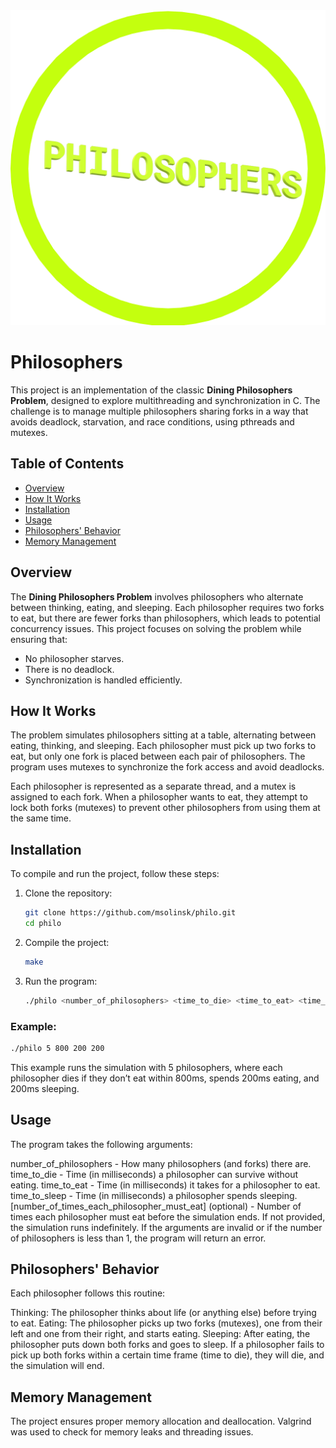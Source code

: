 <div styles="align=center width=256px; height=256px">
    <img src=https://github.com/MatriX1232/philo/blob/d3cdc2d9d9df27b53dae40a339b1c26e63b179ba/philo.png>
</div>

# Philosophers

This project is an implementation of the classic **Dining Philosophers Problem**, designed to explore multithreading and synchronization in C. The challenge is to manage multiple philosophers sharing forks in a way that avoids deadlock, starvation, and race conditions, using pthreads and mutexes.

## Table of Contents

- [Overview](#overview)
- [How It Works](#how-it-works)
- [Installation](#installation)
- [Usage](#usage)
- [Philosophers' Behavior](#philosophers-behavior)
- [Memory Management](#memory-management)

## Overview

The **Dining Philosophers Problem** involves philosophers who alternate between thinking, eating, and sleeping. Each philosopher requires two forks to eat, but there are fewer forks than philosophers, which leads to potential concurrency issues. This project focuses on solving the problem while ensuring that:

- No philosopher starves.
- There is no deadlock.
- Synchronization is handled efficiently.

## How It Works

The problem simulates philosophers sitting at a table, alternating between eating, thinking, and sleeping. Each philosopher must pick up two forks to eat, but only one fork is placed between each pair of philosophers. The program uses mutexes to synchronize the fork access and avoid deadlocks.

Each philosopher is represented as a separate thread, and a mutex is assigned to each fork. When a philosopher wants to eat, they attempt to lock both forks (mutexes) to prevent other philosophers from using them at the same time.

## Installation

To compile and run the project, follow these steps:

1. Clone the repository:
    ```bash
    git clone https://github.com/msolinsk/philo.git
    cd philo
    ```

2. Compile the project:
    ```bash
    make
    ```

3. Run the program:
    ```bash
    ./philo <number_of_philosophers> <time_to_die> <time_to_eat> <time_to_sleep> [number_of_times_each_philosopher_must_eat]
    ```

### Example:
```bash
./philo 5 800 200 200
```
This example runs the simulation with 5 philosophers, where each philosopher dies if they don’t eat within 800ms, spends 200ms eating, and 200ms sleeping.

## Usage
The program takes the following arguments:

number_of_philosophers - How many philosophers (and forks) there are.
time_to_die - Time (in milliseconds) a philosopher can survive without eating.
time_to_eat - Time (in milliseconds) it takes for a philosopher to eat.
time_to_sleep - Time (in milliseconds) a philosopher spends sleeping.
[number_of_times_each_philosopher_must_eat] (optional) - Number of times each philosopher must eat before the simulation ends. If not provided, the simulation runs indefinitely.
If the arguments are invalid or if the number of philosophers is less than 1, the program will return an error.

## Philosophers' Behavior
Each philosopher follows this routine:

Thinking: The philosopher thinks about life (or anything else) before trying to eat.
Eating: The philosopher picks up two forks (mutexes), one from their left and one from their right, and starts eating.
Sleeping: After eating, the philosopher puts down both forks and goes to sleep.
If a philosopher fails to pick up both forks within a certain time frame (time to die), they will die, and the simulation will end.

## Memory Management
The project ensures proper memory allocation and deallocation. Valgrind was used to check for memory leaks and threading issues.
